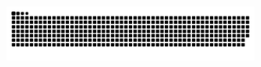 ###

<picture>
    <source 
        media="(prefers-color-scheme: dark)"
        srcset="https://raw.githubusercontent.com/SilemNabib/SilemNabib/output/github-snake-dark.svg"
    />
    <source
        media="(prefers-color-scheme: light)"
        srcset="https://raw.githubusercontent.com/SilemNabib/SilemNabib/output/github-snake.svg"
    />
    <img
        alt="github-contribution-snake-animation"
        src="https://raw.githubusercontent.com/SilemNabib/SilemNabib/output/github-snake.svg"
    />    
</picture>

###
